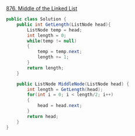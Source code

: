 [876. Middle of the Linked List](https://leetcode.com/problems/middle-of-the-linked-list)

```cs
public class Solution {
    public int GetLength(ListNode head){
        ListNode temp = head;
        int length = 0;
        while(temp != null)
        {
            temp = temp.next;
            length += 1;
        }
        return length;
    }

    public ListNode MiddleNode(ListNode head) {
        int length = GetLength(head);
        for(int i = 0; i < length/2; i++)
        {
            head = head.next;
        }
        return head;
    }
}

```
